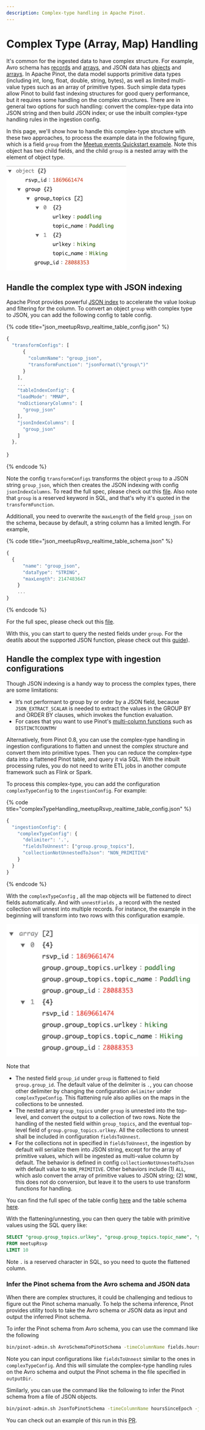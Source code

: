 ```yaml
---
description: Complex-type handling in Apache Pinot.
---
```


# Complex Type \(Array, Map\) Handling

It's common for the ingested data to have complex structure. For example, Avro schema has [records](https://avro.apache.org/docs/current/spec.html#schema_record) and [arrays](https://avro.apache.org/docs/current/spec.html#Arrays), and JSON data has [objects](https://json-schema.org/understanding-json-schema/reference/object.html) and [arrays](https://json-schema.org/understanding-json-schema/reference/array.html). In Apache Pinot, the data model supports primitive data types \(including int, long, float, double, string, bytes\), as well as limited multi-value types such as an array of primitive types. Such simple data types allow Pinot to build fast indexing structures for good query performance, but it requires some handling on the complex structures. There are in general two options for such handling: convert the complex-type data into JSON string and then build JSON index; or use the inbuilt complex-type handling rules in the ingestion config.

In this page, we'll show how to handle this complex-type structure with these two approaches, to process the example data in the following figure, which is a field `group` from the [Meetup events Quickstart example](https://github.com/apache/pinot/tree/master/pinot-tools/src/main/resources/examples/stream/meetupRsvp). Note this object has two child fields, and the child `group` is a nested array with the element of object type.

![Example JSON data](../../.gitbook/assets/complex-type-example-data.png)

## Handle the complex type with JSON indexing

Apache Pinot provides powerful [JSON index](../indexing/json-index.md) to accelerate the value lookup and filtering for the column. To convert an object `group` with complex type to JSON, you can add the following config to table config.

{% code title="json\_meetupRsvp\_realtime\_table\_config.json" %}
```javascript
{
  "transformConfigs": [
      {
        "columnName": "group_json",
        "transformFunction": "jsonFormat(\"group\")"
      }
    ],
    ...
    "tableIndexConfig": {
    "loadMode": "MMAP",
    "noDictionaryColumns": [
      "group_json"
    ],
    "jsonIndexColumns": [
      "group_json"
    ]
  },

}
```
{% endcode %}

Note the config `transformConfigs` transforms the object `group` to a JSON string `group_json`, which then creates the JSON indexing with config `jsonIndexColumns`. To read the full spec, please check out this [file](https://github.com/apache/pinot/blob/master/pinot-tools/src/main/resources/examples/stream/meetupRsvp/json_meetupRsvp_realtime_table_config.json). Also note that `group` is a reserved keyword in SQL, and that's why it's quoted in the `transformFunction`.

Additionall, you need to overwrite the `maxLength` of the field `group_json` on the schema, because by default, a string column has a limited length. For example,

{% code title="json\_meetupRsvp\_realtime\_table\_schema.json" %}
```javascript
{
  {
      "name": "group_json",
      "dataType": "STRING",
      "maxLength": 2147483647
    }
    ...
}
```
{% endcode %}

For the full spec, please check out this [file](https://github.com/apache/pinot/blob/master/pinot-tools/src/main/resources/examples/stream/meetupRsvp/json_meetupRsvp_schema.json).

With this, you can start to query the nested fields under `group`. For the deatils about the supported JSON function, please check out this [guide](../indexing/json-index.md)\).

## Handle the complex type with ingestion configurations

Though JSON indexing is a handy way to process the complex types, there are some limitations:

* It’s not performant to group by or order by a JSON field, because `JSON_EXTRACT_SCALAR` is needed to extract the values in the GROUP BY and ORDER BY clauses, which invokes the function evaluation.
* For cases that you want to use Pinot's [multi-column functions](https://docs.pinot.apache.org/users/user-guide-query/supported-aggregations#multi-value-column-functions) such as `DISTINCTCOUNTMV`

Alternatively, from Pinot 0.8, you can use the complex-type handling in ingestion configurations to flatten and unnest the complex structure and convert them into primitive types. Then you can reduce the complex-type data into a flattened Pinot table, and query it via SQL. With the inbuilt processing rules, you do not need to write ETL jobs in another compute framework such as Flink or Spark.

To process this complex-type, you can add the configuration `complexTypeConfig` to the `ingestionConfig`. For example:

{% code title="complexTypeHandling\_meetupRsvp\_realtime\_table\_config.json" %}
```javascript
{
  "ingestionConfig": {    
    "complexTypeConfig": {
      "delimiter": '.',
      "fieldsToUnnest": ["group.group_topics"],
      "collectionNotUnnestedToJson": "NON_PRIMITIVE"
    }
  }
}
```
{% endcode %}

With the `complexTypeConfig` , all the map objects will be flattened to direct fields automatically. And with `unnestFields` , a record with the nested collection will unnest into multiple records. For instance, the example in the beginning will transform into two rows with this configuration example.

![Flattened/unnested data](../../.gitbook/assets/complex-type-flattened.png)

Note that

* The nested field `group_id` under `group` is flattened to field `group.group_id`. The default value of the delimiter is `.`, you can choose other delimiter by changing the configuration `delimiter` under `complexTypeConfig`. This flattening rule also apllies on the maps in the collections to be unnested.
* The nested array `group_topics` under `group` is unnested into the top-level, and convert the output to a collection of two rows. Note the handling of the nested field within `group_topics`, and the eventual top-level field of `group.group_topics.urlkey`. All the collections to unnest shall be included in configuration `fieldsToUnnest`.
* For the collections not in specified in `fieldsToUnnest`,  the ingestion by default will serialize them into JSON string, except for the array of primitive values, which will be ingested as multi-value column by default. The behavior is defined in config `collectionNotUnnestedToJson` with default value to `NON_PRIMITIVE`. Other behaviors include \(1\) `ALL`, which aslo convert the array of primitive values to JSON string; \(2\) `NONE`, this does not do conversion, but leave it to the users to use transform functions for handling.

You can find the full spec of the table config [here](https://github.com/apache/pinot/blob/master/pinot-tools/src/main/resources/examples/stream/meetupRsvp/complexTypeHandling_meetupRsvp_realtime_table_config.json) and the table schema [here](https://github.com/apache/pinot/blob/master/pinot-tools/src/main/resources/examples/stream/meetupRsvp/complexTypeHandling_meetupRsvp_schema.json).

With the flattening/unnesting, you can then query the table with primitive values using the SQL query like:

```sql
SELECT "group.group_topics.urlkey", "group.group_topics.topic_name", "group.group_id" 
FROM meetupRsvp
LIMIT 10
```

Note `.` is a reserved character in SQL, so you need to quote the flattened column.

### Infer the Pinot schema from the Avro schema and JSON data

When there are complex structures, it could be challenging and tedious to figure out the Pinot schema manually. To help the schema inference, Pinot provides utility tools to take the Avro schema or JSON data as input and output the inferred Pinot schema.

To infer the Pinot schema from Avro schema, you can use the command like the following

```bash
bin/pinot-admin.sh AvroSchemaToPinotSchema -timeColumnName fields.hoursSinceEpoch -avroSchemaFile /tmp/test.avsc -pinotSchemaName myTable -outputDir /tmp/test -fieldsToUnnest entries
```

Note you can input configurations like `fieldsToUnnest` similar to the ones in `complexTypeConfig`. And this will simulate the complex-type handling rules on the Avro schema and output the Pinot schema in the file specified in `outputDir`.

Similarly, you can use the command like the following to infer the Pinot schema from a file of JSON objects.

```bash
bin/pinot-admin.sh JsonToPinotSchema -timeColumnName hoursSinceEpoch -jsonFile /tmp/test.json -pinotSchemaName myTable -outputDir /tmp/test -fieldsToUnnest payload.commits
```

You can check out an example of this run in this [PR](https://github.com/apache/pinot/pull/6930).

